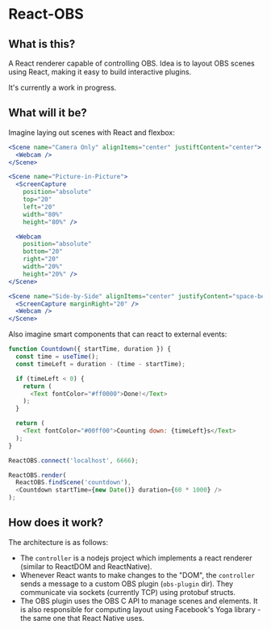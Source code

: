 # React-OBS

## What is this?

A React renderer capable of controlling OBS. Idea is to layout OBS scenes using React, making it easy to build interactive plugins.

It's currently a work in progress.

## What will it be?

Imagine laying out scenes with React and flexbox:

```jsx
<Scene name="Camera Only" alignItems="center" justiftContent="center">
  <Webcam />
</Scene>

<Scene name="Picture-in-Picture">
  <ScreenCapture
    position="absolute"
    top="20"
    left="20"
    width="80%"
    height="80%" />

  <Webcam
    position="absolute"
    bottom="20"
    right="20"
    width="20%"
    height="20%" />
</Scene>

<Scene name="Side-by-Side" alignItems="center" justifyContent="space-between" padding="20">
  <ScreenCapture marginRight="20" />
  <Webcam />
</Scene>
```

Also imagine smart components that can react to external events:

```js
function Countdown({ startTime, duration }) {
  const time = useTime();
  const timeLeft = duration - (time - startTime);

  if (timeLeft < 0) {
    return (
      <Text fontColor="#ff0000">Done!</Text>
    );
  }

  return (
    <Text fontColor="#00ff00">Counting down: {timeLeft}s</Text>
  );
}

ReactOBS.connect('localhost', 6666);

ReactOBS.render(
  ReactOBS.findScene('countdown'),
  <Countdown startTime={new Date()} duration={60 * 1000} />
);
```

## How does it work?

The architecture is as follows:

- The `controller` is a nodejs project which implements a react renderer (similar to ReactDOM and ReactNative).
- Whenever React wants to make changes to the "DOM", the `controller` sends a message to a custom OBS plugin (`obs-plugin` dir). They communicate via sockets (currently TCP) using protobuf structs.
- The OBS plugin uses the OBS C API to manage scenes and elements. It is also responsible for computing layout using Facebook's Yoga library - the same one that React Native uses.
